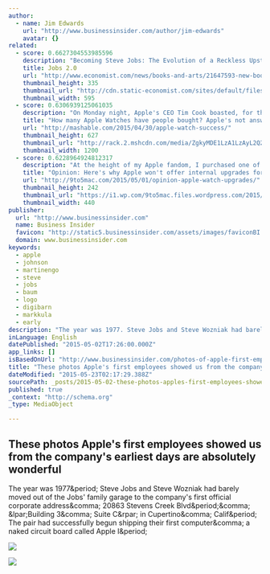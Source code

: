```yaml
---
author:
  - name: Jim Edwards
    url: "http://www.businessinsider.com/author/jim-edwards"
    avatar: {}
related:
  - score: 0.6627304553985596
    description: "Becoming Steve Jobs: The Evolution of a Reckless Upstart into a Visionary Leader. By Brent Schlender and Rick Tetzeli. Crown Business; 464 pages; $30. Sceptre; £25. \"NEAR-DEATH experiences can help one see more clearly sometimes,\" said Steve Jobs. He was speaking about struggling companies. Yet he could easily have been talking about his own life."
    title: Jobs 2.0
    url: "http://www.economist.com/news/books-and-arts/21647593-new-book-attempts-reconstruct-one-worlds-most-celebrated-inventors-jobs-20"
    thumbnail_height: 335
    thumbnail_url: "http://cdn.static-economist.com/sites/default/files/images/print-edition/20150404_BKP001_0.jpg"
    thumbnail_width: 595
  - score: 0.6306939125061035
    description: "On Monday night, Apple's CEO Tim Cook boasted, for the first time, about the Apple Watch. He touted the 3,500 apps now available for the device and bragged about the \"overwhelmingly positive\" response to the new line of smartwatches. He even said Apple may have misjudged the higher-than-expected demand for certain models and watch bands."
    title: "How many Apple Watches have people bought? Apple's not answering."
    url: "http://mashable.com/2015/04/30/apple-watch-success/"
    thumbnail_height: 627
    thumbnail_url: "http://rack.2.mshcdn.com/media/ZgkyMDE1LzA1LzAyL2Q2L2FwcGxld2F0Y2gyLjliMzdiLmpwZwpwCXRodW1iCTEyMDB4NjI3IwplCWpwZw/6f09ab1f/be6/apple-watch2.jpg"
    thumbnail_width: 1200
  - score: 0.6228964924812317
    description: "At the height of my Apple fandom, I purchased one of the company's most iconic and quixotic designs: a used Power Mac G4 Cube, the beautiful floating computer Apple initially described as \"revolutionary\" before putting it on ice - Apple's words - less than a year later."
    title: "Opinion: Here's why Apple won't offer internal upgrades for the Apple Watch"
    url: "http://9to5mac.com/2015/05/01/opinion-apple-watch-upgrades/"
    thumbnail_height: 242
    thumbnail_url: "https://i1.wp.com/9to5mac.files.wordpress.com/2015/05/g4cube.jpg?fit=440%2C330"
    thumbnail_width: 440
publisher:
  url: "http://www.businessinsider.com"
  name: Business Insider
  favicon: "http://static5.businessinsider.com/assets/images/faviconBI.ico"
  domain: www.businessinsider.com
keywords:
  - apple
  - johnson
  - martinengo
  - steve
  - jobs
  - baum
  - logo
  - digibarn
  - markkula
  - early
description: "The year was 1977. Steve Jobs and Steve Wozniak had barely moved out of the Jobs' family garage to the company's first official corporate address, 20863 Stevens Creek Blvd., (Building 3, Suite C) in Cupertino, Calif. The pair had successfully begun shipping their first computer, a naked circuit board called Apple I."
inLanguage: English
datePublished: "2015-05-02T17:26:00.000Z"
app_links: []
isBasedOnUrl: "http://www.businessinsider.com/photos-of-apple-first-employees-offices-2015-5"
title: "These photos Apple's first employees showed us from the company's earliest days are absolutely wonderful"
dateModified: "2015-05-23T02:17:29.388Z"
sourcePath: _posts/2015-05-02-these-photos-apples-first-employees-showed-us-from-the-comp.md
published: true
_context: "http://schema.org"
_type: MediaObject

---
```

<article style=""><h1>These photos Apple's first employees showed us from the company's earliest days are absolutely wonderful</h1><p>The year was 1977&amp;period; Steve Jobs and Steve Wozniak had barely moved out of the Jobs' family garage to the company's first official corporate address&amp;comma; 20863 Stevens Creek Blvd&amp;period;&amp;comma; &amp;lpar;Building 3&amp;comma; Suite C&amp;rpar; in Cupertino&amp;comma; Calif&amp;period; The pair had successfully begun shipping their first computer&amp;comma; a naked circuit board called Apple I&amp;period;</p><img src="http://static3.businessinsider.com/image/5543aa1b69beddea1801cee1-1000-750/9-sherry-livingston-was-the-right-hand-for-apples-first-ceo-1.jpg" /></article>

![](http://the-grid-user-content.s3-us-west-2.amazonaws.com/ed80eaa6-38d5-406a-9c24-0a0f548e1922.jpg)